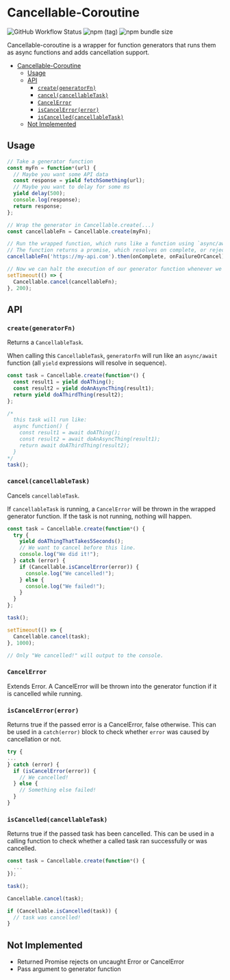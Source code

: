 # Cancellable-Coroutine

![GitHub Workflow Status](https://img.shields.io/github/workflow/status/brmenchl/cancellable-coroutine/CI)
![npm (tag)](https://img.shields.io/npm/v/cancellable-coroutine/latest)
![npm bundle size](https://img.shields.io/bundlephobia/minzip/cancellable-coroutine)

Cancellable-coroutine is a wrapper for function generators that runs them as async functions and adds cancellation support.

- [Cancellable-Coroutine](#cancellable-coroutine)
  - [Usage](#usage)
  - [API](#api)
    - [`create(generatorFn)`](#creategeneratorfn)
    - [`cancel(cancellableTask)`](#cancelcancellabletask)
    - [`CancelError`](#cancelerror)
    - [`isCancelError(error)`](#iscancelerrorerror)
    - [`isCancelled(cancellableTask)`](#iscancelledcancellabletask)
  - [Not Implemented](#not-implemented)

## Usage

```typescript
// Take a generator function
const myFn = function*(url) {
  // Maybe you want some API data
  const response = yield fetchSomething(url);
  // Maybe you want to delay for some ms
  yield delay(500);
  console.log(response);
  return response;
};

// Wrap the generator in Cancellable.create(...)
const cancellableFn = Cancellable.create(myFn);

// Run the wrapped function, which runs like a function using `async/await`.
// The function returns a promise, which resolves on complete, or rejects on uncaught exception or cancellation.
cancellableFn('https://my-api.com').then(onComplete, onFailureOrCancel);

// Now we can halt the execution of our generator function whenever we want! We use Cancellable.cancel(..) to cancel.
setTimeout(() => {
  Cancellable.cancel(cancellableFn);
}, 200);
```

## API

### `create(generatorFn)`

Returns a `CancellableTask`.

When calling this `CancellableTask`, `generatorFn` will run like an `async/await` function (all `yield` expressions will resolve in sequence).

```typescript
const task = Cancellable.create(function*() {
  const result1 = yield doAThing();
  const result2 = yield doAnAsyncThing(result1);
  return yield doAThirdThing(result2);
};

/*
  this task will run like:
  async function() {
    const result1 = await doAThing();
    const result2 = await doAnAsyncThing(result1);
    return await doAThirdThing(result2);
  }
*/
task();
```

### `cancel(cancellableTask)`

Cancels `cancellableTask`.

If `cancellableTask` is running, a `CancelError` will be thrown in the wrapped generator function. If the task is not running, nothing will happen.

```typescript
const task = Cancellable.create(function*() {
  try {
    yield doAThingThatTakes5Seconds();
    // We want to cancel before this line.
    console.log("We did it!");
  } catch (error) {
    if (Cancellable.isCancelError(error)) {
      console.log("We cancelled!");
    } else {
      console.log("We failed!");
    }
  }
};

task();

setTimeout(() => {
  Cancellable.cancel(task);
}, 1000);

// Only "We cancelled!" will output to the console.
```

### `CancelError`

Extends Error. A CancelError will be thrown into the generator function if it is cancelled while running.

### `isCancelError(error)`

Returns true if the passed error is a CancelError, false otherwise. This can be used in a `catch(error)` block to check whether `error` was caused by cancellation or not.

```typescript
try {
...
} catch (error) {
  if (isCancelError(error)) {
    // We cancelled!
  } else {
    // Something else failed!
  }
}
```

### `isCancelled(cancellableTask)`

Returns true if the passed task has been cancelled. This can be used in a calling function to check whether a called task ran successfully or was cancelled.

```typescript
const task = Cancellable.create(function*() {
  ...
});

task();

Cancellable.cancel(task);

if (Cancellable.isCancelled(task)) {
  // task was cancelled!
}
```

## Not Implemented

- Returned Promise rejects on uncaught Error or CancelError
- Pass argument to generator function
